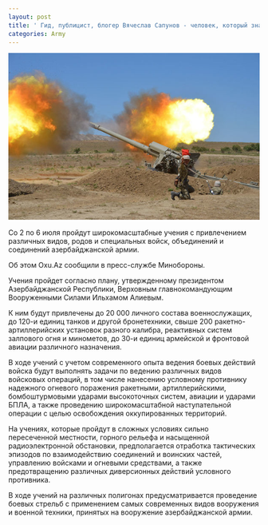 ```yaml
---
layout: post
title: ' Гид, публицист, блогер Вячеслав Сапунов - человек, который знает о Баку все и даже больше. Не каждый бакинец знает, что в Баку, например, есть статуя Ван Гога, а император Александр III и цесаревич Николай гостили в здании на проспекте Нефтяников... Обо всем этом и другом Сапунов рассказывает в интервью Media.Az. - Как получилось, что из известного журналиста вы вдруг переквалифицировались в успешного гида?  - Все, конечно, случилось не сразу... Двадцать лет назад были телепередачи, небольшие фильмы, позже я начал публиковать статьи о Баку, о бакинцах, о гостях города: в разных периодических изданиях как наших, так и зарубежных. Фотографировал, делал развернутые посты в моем блоге sapunov.livejournal.com, откуда их нередко радостно перепубликовывали всякие порталы... Словом, Баку стал моей излюбленной темой. Мне очень интересен мой город, в котором я родился и вырос, и я надеюсь, что мне удавалось заинтересовать читателей. Затем в моей жизни стали появляться гости города - друзья друзей, редакционные партнеры, которых я прогуливал по нашей столице. И в какой-то момент подумал: а почему бы не перевести это хобби в профессию? Если это нравится мне, и, смею надеяться, нравится гостям, то идея вполне ничего. Да и для здоровья полезно - гулять на свежем воздухе. И пошло-поехало: сайт ProBaku.ru, страничка в facebook, страничка в Instagram, канал в Telegram... Сейчас разрабатываю видеоблог с тем же названием - ProBaku.  - «Баку с Вячеславом Сапуновым» - это не только экскурсии и увлекательные истории о нашем любимом городе. Вот, например, прочла у вас как-то: «Николай II жил в отеле Four Seasons». Прямо фантасмагория в духе «назад, в будущее»! Уверена, что за этим стоит какая-то история, а не банальная «приманка» для туриста... - Это такой условный прием, который позволяет слушателям сопоставлять факты из разных эпох, формируя объемную картину того или иного местечка. Four Seasons Baku - отель красивый и комфортный, но он молод и еще не сильно оброс увлекательными историями, хотя я изредка упоминаю, что делал там интервью с Берни Экклстоуном, Филиппом Киркоровым, Джейкобом Арабо и другими звездами.  Но мне представляются более завораживающими события 1888 года, когда в резиденции губернатора, располагавшейся на месте нынешнего отеля, останавливались исторические личности: император Александр III, императрица Мария Федоровна, цесаревич Николай...  Конечно, по сравнению с нынешней роскошью, тогда в Баку все было попроще...  Другой пример. Спросят меня экскурсанты: «А где, скажи на милость, был убит в начале XIX века князь Цицианов?» - «Ну как же! Примерно между многоярусным паркингом и рестораном Nobody Knows!» Хотя, конечно, определять места исторических событий порой чрезвычайно трудно. Очень мало источников, очень мало специалистов, категорически ничтожно число книг по истории Баку. Я давно собираю эту литературу, коллекционирую путеводители по Баку, но всякий раз, попадая, скажем, в московский Дом книги и видя, сколько там свежей литературы по истории Москвы - шкафы, стеллажи, - я завидую завистью самого пронзительного цвета! Ведь у нас издания можно посчитать по пальцам, да и то эти книги преимущественно с архитектурным уклоном. А ведь город - не только архитектура! К счастью, есть энтузиасты, которые по крохам собирают историю Баку и делятся своими сокровищами со всеми желающими.  Ирина Ротэ, Татьяна Сперанская с товарищами, хоть и живут за рубежом, но продолжают оставаться преданными бакинцами, и сайт OurBaku.com, который они создали, - поистине уникальный ресурс, который стоит в закладках у всех, кому небезразлична история столицы Азербайджана. - А еще, гид Сапунов знает то, что не все бакинцы знают. Например, что оказывается, у нас в Баку есть статуя Ван Гога... - Порой помогает журналистская работа. Сделал я интервью с народным художником Азербайджана Омаром Эльдаровым, заглянул во двор Академии художеств, которую он возглавляет, и обнаружил там эти интересные дипломные работы молодых азербайджанских скульпторов. Снял фильм к 35-летию бакинского метрополитена, погулял по тоннелям и депо, теперь, как очевидец, могу рассказывать про метро и во время экскурсий. Так что, у журналиста, блогера есть очевидные преимущества. Хотя, как говорил кто-то из древних, чем больше я знаю, тем больше понимаю, что ничего не знаю. Каждый новый факт порождает новые вопросы. Их я записываю в отдельный файл. - Выходит, экскурсии по Баку порой не излишни и для самих жителей города? - Если есть в школах вышеупомянутой Москвы предмет «Москвоведение», то и в Баку такие уроки не помешали бы. Знаменитый Фуад Ахундов, экскурсовод-гуру, человек-легенда, когда-то начинал свою экскурсионную деятельность именно в школе, где преподавал русский язык и литературу, а в качестве факультатива рассказывал школьникам про историю улиц, окружающих их 189-ю. Я сам пока ориентируюсь на гостей Баку, но со временем думаю подготовить программы и для бакинцев: детей и взрослых.  - Но все же, поговорим о гостях столицы, а точнее, об их самых любимых местах в Баку...  - Любимые места могут быть у людей, которые приезжают в Баку не впервые. Им ведь нужно время, чтобы чувства окрепли, устоялись (улыбается, авт.). Но я могу сказать, что производит самое яркое впечатление с первого раза. Это Центр Гейдара Алиева, это Старый город Ичери Шехер и, пожалуй, наш приморский бульвар.  - Несмотря на то, что вы проводите экскурсии на русском языке, потенциально в вашу группу могут попасть не только туристы из России. Интересно узнать, насколько, на ваш взгляд, отличаются эмоции, вкусы и предпочтения у русскоязычных гостей Баку из разных стран? - Я бы не стал делить туристов по странам. Россияне, украинцы, израильтяне и другие - вполне схожи по восприятию, по реакции. Более четкая градация прослеживается в возрастных категориях. Старшее поколение часто оказывается более образованным. И я получаю особое наслаждение, когда мои гости обнаруживают свои знания в области истории, культуры, и экскурсия временами перерастает в беседу: о живописи, о литературе, о кино...  - Задают ли вам туристы вопросы, на которые вы затрудняетесь ответить?  - Изредка такое, конечно, случается. Но порой задают и вопросы, ответы на которые не в моей компетенции. Например: «Почему в Москве есть памятник великому азербайджанскому певцу Муслиму Магомаеву, а в Баку - нет?» Что тут ответишь? В самом деле - почему?  - В сети активно обсуждают вашу новую книгу, однако, на прилавках книжных магазинов я ее пока не встречала... - В этом моя вина. Я сам даже на телевидении проанонсировал готовящуюся книгу о Баку. Но пришлось ее издание немного отложить, потому что чем больше я погружаюсь в историю, тем большие глубины становятся видны. Приходится возвращаться, менять, переписывать, уточнять... А с источниками все обстоит очень трудно, до архивов не докричишься. Поэтому работа несколько затягивается. Да и экскурсии - тоже время.  - Что побудило вас взяться за создание книг при вашем-то активном ритме жизни? - Как там говорилось в довлатовском «Компромиссе»? «А правда, что все журналисты мечтают написать роман? - Нет, - солгал я». За романы я даже не принимался, понимал, что не осилю. Но писал по случаю рассказы. Как говорит Михаил Михайлович Жванецкий, работал «в жанре мелкого брызга, в отличие от плотной струи прозы». Моя книжка «Такая жизнь» вышла еще в 2005 году. Думаю ее переработать, дополнить и переиздать. А книжка про Баку давно уже накипела. Хотя бы небольшая, но она нужна мне самому очень-очень, а если мой путеводитель пригодится читателю - будет вообще здорово.  - Ваше любимое здание в Баку и почему? - Люблю здание Городской думы, работы Иозефа Гославского, где сейчас располагается городская исполнительная власть. Оно очень красиво в целом, хороши там и детали: гербы, маскароны, орнаменты. Если бы улучшили звук башенных курантов, сипловато музицирующих каждый час, было бы совсем замечательно!  - И как итог нашей беседы - какой вид туризма вы можете назвать самым популярным в Баку за последние годы? Вот я почему-то уверена, что это культурно-познавательный и гастрономический... - Думаю, что культура нашей страны неразрывно связана и с богатейшей кулинарной традицией. Азербайджанская кухня - вообще моя самая любимая. Поэтому пока у нас строгих разделений нет. Когда сюда приезжают гости, они неминуемо подвергаются массированному культурному воздействию «по всем фронтам»: глаза наслаждаются красотой, изяществом, величием Баку и его составляющих, а вкусовые рецепторы пропускают через себя многочисленные кябабы, пловы, долму, кутабы и так далее. Приехать в Баку и не поправиться на 2-3 килограмма - это далеко не каждому гостю удается. Так что самый популярный вид туризма - культурно-гастрономический. Но уже не редки и другие. Например, я уже неоднократно работал с гостями, прибывшими в Баку поиграть в гольф. Так что туризм в Азербайджане действительно развивается. Буду счастлив, если мне удастся этому посодействовать.'
categories: Army
---
```

![](/img/uploads/87c9a1f642a014b637d69ee892022ae8-1-.jpg)

Со 2 по 6 июля пройдут широкомасштабные учения с привлечением различных видов, родов и специальных войск, объединений и соединений азербайджанской армии.

Об этом Oxu.Az сообщили в пресс-службе Минобороны.

Учения пройдет согласно плану, утвержденному президентом Азербайджанской Республики, Верховным главнокомандующим Вооруженными Силами Ильхамом Алиевым.

К ним будут привлечены до 20 000 личного состава военнослужащих, до 120-и единиц танков и другой бронетехники, свыше 200 ракетно-артиллерийских установок разного калибра, реактивных систем залпового огня и минометов, до 30-и единиц армейской и фронтовой авиации различного назначения.

В ходе учений с учетом современного опыта ведения боевых действий войска будут выполнять задачи по ведению различных видов войсковых операций, в том числе нанесению условному противнику надежного огневого поражения ракетными, артиллерийскими, бомбоштурмовыми ударами высокоточных систем, авиации и ударами БПЛА, а также проведению широкомасштабной наступательной операции с целью освобождения оккупированных территорий.

На учениях, которые пройдут в сложных условиях сильно пересеченной местности, горного рельефа и насыщенной радиоэлектронной обстановки, предполагается отработка тактических эпизодов по взаимодействию соединений и воинских частей, управлению войсками и огневыми средствами, а также предотвращению различных диверсионных действий условного противника.

В ходе учений на различных полигонах предусматривается проведение боевых стрельб с применением самых современных видов вооружения и военной техники, принятых на вооружение азербайджанской армии.
